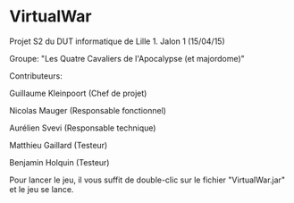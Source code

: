 # VirtualWar
Projet S2 du DUT informatique de Lille 1.
Jalon 1 (15/04/15)

Groupe: "Les Quatre Cavaliers de l'Apocalypse (et majordome)"

Contributeurs: 

Guillaume Kleinpoort (Chef de projet)

Nicolas Mauger (Responsable  fonctionnel)

Aurélien Svevi (Responsable technique)

Matthieu Gaillard (Testeur)


Benjamin Holquin (Testeur)


Pour lancer le jeu, il vous suffit de double-clic sur le fichier "VirtualWar.jar" et le jeu se lance.

